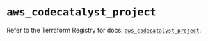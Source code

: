 # `aws_codecatalyst_project`

Refer to the Terraform Registry for docs: [`aws_codecatalyst_project`](https://registry.terraform.io/providers/hashicorp/aws/5.47.0/docs/resources/codecatalyst_project).
